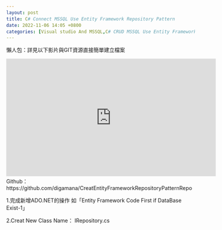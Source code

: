```yaml
---
layout: post
title: C# Connect MSSQL Use Entity Framework Repository Pattern
date: 2022-11-06 14:05 +0800
categories: [Visual studio And MSSQL,C# CRUD MSSQL Use Entity Framework Repository Pattern]
---
```

懶人包：詳見以下影片與GIT資源直接簡單建立檔案
<iframe width="560" height="315" src="https://www.youtube.com/embed/RFGdW_CmNyQ" title="YouTube video player" frameborder="0" allow="accelerometer; autoplay; clipboard-write; encrypted-media; gyroscope; picture-in-picture" allowfullscreen></iframe>  
Github：https://github.com/digamana/CreatEntityFrameworkRepositoryPatternRepo  


1.完成新增ADO.NET的操作 如「Entity Framework Code First if DataBase Exist-1」 

2.Creat New Class Name： IRepository.cs
<script  type='text/javascript' src=''>

    using System;
    using System.Collections.Generic;
    using System.Linq.Expressions;
    namespace Entity_Framework_Repository_Pattern
    {
        public interface IRepository<TEntity> where TEntity : class
        {
            TEntity Get(string id);
            IEnumerable<TEntity> GetAll();
            IEnumerable<TEntity> Find(Expression<Func<TEntity, bool>> predicate);
            TEntity SingleOrDefault(Expression<Func<TEntity, bool>> predicate);
            void Add(TEntity entity);
            void AddRange(IEnumerable<TEntity> entities);
            void Remove(TEntity entity);
            void RemoveRange(IEnumerable<TEntity> entities);
        }
    }


3.Creat New Class Name： IMemberRepository.cs
<script  type='text/javascript' src=''>

    namespace Entity_Framework_Repository_Pattern
    {
        public interface IMemberRepository : IRepository<Member>
        {

        }
    }



4.Creat New Class Name： Repository.cs
<script  type='text/javascript' src=''>

    using System;
    using System.Collections.Generic;
    using System.Data.Entity;
    using System.Linq;
    using System.Linq.Expressions;

    namespace Entity_Framework_Repository_Pattern
    {
        public class Repository<TEntity> : IRepository<TEntity> where TEntity : class
        {
            protected readonly DbContext Context;

            public Repository(DbContext context)
            {
                Context = context;
            }

            public TEntity Get(string id)
            {
                return Context.Set<TEntity>().Find(id);
            }

            public IEnumerable<TEntity> GetAll()
            {
                return Context.Set<TEntity>().ToList();
            }

            public IEnumerable<TEntity> Find(Expression<Func<TEntity, bool>> predicate)
            {
                return Context.Set<TEntity>().Where(predicate);
            }

            public TEntity SingleOrDefault(Expression<Func<TEntity, bool>> predicate)
            {
                return Context.Set<TEntity>().SingleOrDefault(predicate);
            }

            public void Add(TEntity entity)
            {
                Context.Set<TEntity>().Add(entity);
            }

            public void AddRange(IEnumerable<TEntity> entities)
            {
                Context.Set<TEntity>().AddRange(entities);
            }

            public void Remove(TEntity entity)
            {
                Context.Set<TEntity>().Remove(entity);
            }

            public void RemoveRange(IEnumerable<TEntity> entities)
            {
                Context.Set<TEntity>().RemoveRange(entities);
            }
        }
    }



5.Creat New Class Name : MemberRepository.cs
<script  type='text/javascript' src=''>

    namespace Entity_Framework_Repository_Pattern
    {
        public class MemberRepository : Repository<Member>, IMemberRepository
        {
            public MemberRepository(Model1 context) : base(context)
            {
            }
            public Model1 Model1
            {
                get { return Context as Model1; }
            }
        }
    }


6.Creat New Class Name : IUnitOfWork.cs
<script  type='text/javascript' src=''>

    using System;

    namespace Entity_Framework_Repository_Pattern
    {
        public interface IUnitOfWork : IDisposable
        {
            IMemberRepository Member { get; }
            int Complete();
        }
    }


7.Creat New Class Name : UnitOfWork.cs
<script  type='text/javascript' src=''>

    using System.Collections.Generic;
    using System.Linq;

    namespace Entity_Framework_Repository_Pattern
    {
        public class UnitOfWork : IUnitOfWork
        {
            private readonly Model1 _context;
            public IMemberRepository Member { get; private set; }

            public UnitOfWork(Model1 context)
            {
                _context = context;
                Member = new MemberRepository(_context);
            }
            public int Complete()
            {
                return _context.SaveChanges();
            }
            public void Dispose()
            {
                _context.Dispose();
            }
        }
    }


8.檔案結構化(可省略)
![Desktop View](/assets/img/2022-11-06-c-sharp-connect-mssql-use-entity-framework-repository-pattern/2.png){: width="600" height="500" }


9.Read MSSQL  
![Desktop View](/assets/img/2022-11-06-c-sharp-connect-mssql-use-entity-framework-repository-pattern/3.png){: width="600" height="500" }
<script  type='text/javascript' src=''>

    using System;
    using System.Collections.Generic;
    using System.Linq;
    using System.Text;
    using System.Threading.Tasks;

    namespace Entity_Framework_Repository_Pattern
    {
        internal class Program
        {
            static void Main(string[] args)
            {
                using (var unitOfWork = new  UnitOfWork(new Model1()))
                {
                    var result = unitOfWork.Member.GetAll();
                    foreach (var item in result)
                    {
                        Console.WriteLine($"{item.UserID} {item.UserName} {item.UserEmail}");
                    }
                }
                Console.ReadKey();
            }
        }
    }



